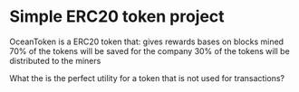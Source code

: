 # Simple ERC20 token project

OceanToken is a ERC20 token that: gives rewards bases on  blocks mined
  70% of the tokens will be saved for the company
  30% of the tokens will be distributed to the miners 
  
  What the is the perfect utility for a token that is not used for transactions?
